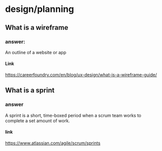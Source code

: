 # design/planning

## What is a wireframe

### answer:

An outline of a website or app

#### Link

https://careerfoundry.com/en/blog/ux-design/what-is-a-wireframe-guide/

## What is a sprint

### answer

A sprint is a short, time-boxed period when a scrum team works to complete a set amount of work.

#### link

https://www.atlassian.com/agile/scrum/sprints
